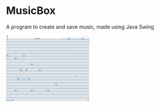 # MusicBox
A program to create and save music, made using Java Swing

<img src="Screenshot.png" width="45%" height="45%"/>
